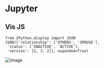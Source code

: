 # Jupyter
## Vis JS
```
from IPython.display import JSON
JSON({'relationship': ['OTHERS', 'SPOUSE'],
 'status': ['INACTIVE', 'ACTIVE'],
 'version': [1, 3, 2]}, expanded=True)
```
![image](https://user-images.githubusercontent.com/44856918/165698332-ddb33c73-6adb-4a4d-98e1-8fc524911cbc.png)
